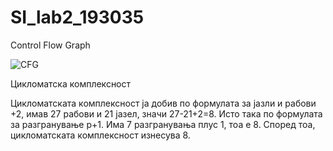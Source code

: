 # SI_lab2_193035

Control Flow Graph

![CFG](https://user-images.githubusercontent.com/80762736/119889297-ab6b3080-bf36-11eb-9713-68f9388d065c.png)

Цикломатска комплексност

Цикломатската комплексност ја добив по формулата за јазли и рабови +2, имав 27 рабови и 21 јазел, значи 27-21+2=8. Исто така по формулата за разгранување p+1. Има 7 разгранувања плус 1, тоа е 8. Според тоа, цикломатската комплексност изнесува 8.

